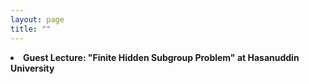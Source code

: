 ```yaml
---
layout: page
title: ""
---
```

<li><b>Guest Lecture: "Finite Hidden Subgroup Problem" at Hasanuddin University</b></li>
